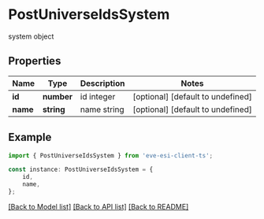 # PostUniverseIdsSystem

system object

## Properties

Name | Type | Description | Notes
------------ | ------------- | ------------- | -------------
**id** | **number** | id integer | [optional] [default to undefined]
**name** | **string** | name string | [optional] [default to undefined]

## Example

```typescript
import { PostUniverseIdsSystem } from 'eve-esi-client-ts';

const instance: PostUniverseIdsSystem = {
    id,
    name,
};
```

[[Back to Model list]](../README.md#documentation-for-models) [[Back to API list]](../README.md#documentation-for-api-endpoints) [[Back to README]](../README.md)
